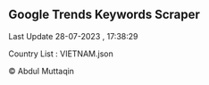 

## Google Trends Keywords Scraper 
 
Last Update 28-07-2023 , 17:38:29

Country List :
VIETNAM.json



© Abdul Muttaqin 
